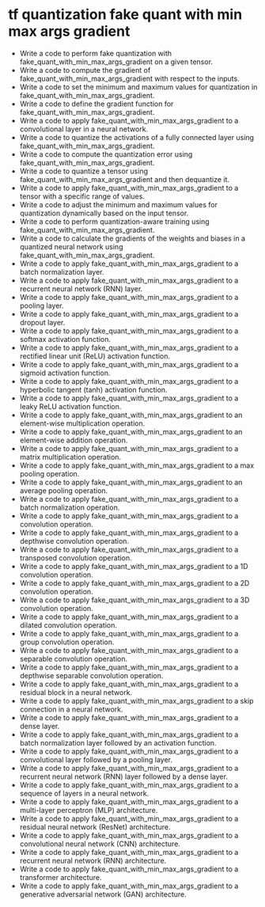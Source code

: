 # tf quantization fake quant with min max args gradient

- Write a code to perform fake quantization with fake_quant_with_min_max_args_gradient on a given tensor.
- Write a code to compute the gradient of fake_quant_with_min_max_args_gradient with respect to the inputs.
- Write a code to set the minimum and maximum values for quantization in fake_quant_with_min_max_args_gradient.
- Write a code to define the gradient function for fake_quant_with_min_max_args_gradient.
- Write a code to apply fake_quant_with_min_max_args_gradient to a convolutional layer in a neural network.
- Write a code to quantize the activations of a fully connected layer using fake_quant_with_min_max_args_gradient.
- Write a code to compute the quantization error using fake_quant_with_min_max_args_gradient.
- Write a code to quantize a tensor using fake_quant_with_min_max_args_gradient and then dequantize it.
- Write a code to apply fake_quant_with_min_max_args_gradient to a tensor with a specific range of values.
- Write a code to adjust the minimum and maximum values for quantization dynamically based on the input tensor.
- Write a code to perform quantization-aware training using fake_quant_with_min_max_args_gradient.
- Write a code to calculate the gradients of the weights and biases in a quantized neural network using fake_quant_with_min_max_args_gradient.
- Write a code to apply fake_quant_with_min_max_args_gradient to a batch normalization layer.
- Write a code to apply fake_quant_with_min_max_args_gradient to a recurrent neural network (RNN) layer.
- Write a code to apply fake_quant_with_min_max_args_gradient to a pooling layer.
- Write a code to apply fake_quant_with_min_max_args_gradient to a dropout layer.
- Write a code to apply fake_quant_with_min_max_args_gradient to a softmax activation function.
- Write a code to apply fake_quant_with_min_max_args_gradient to a rectified linear unit (ReLU) activation function.
- Write a code to apply fake_quant_with_min_max_args_gradient to a sigmoid activation function.
- Write a code to apply fake_quant_with_min_max_args_gradient to a hyperbolic tangent (tanh) activation function.
- Write a code to apply fake_quant_with_min_max_args_gradient to a leaky ReLU activation function.
- Write a code to apply fake_quant_with_min_max_args_gradient to an element-wise multiplication operation.
- Write a code to apply fake_quant_with_min_max_args_gradient to an element-wise addition operation.
- Write a code to apply fake_quant_with_min_max_args_gradient to a matrix multiplication operation.
- Write a code to apply fake_quant_with_min_max_args_gradient to a max pooling operation.
- Write a code to apply fake_quant_with_min_max_args_gradient to an average pooling operation.
- Write a code to apply fake_quant_with_min_max_args_gradient to a batch normalization operation.
- Write a code to apply fake_quant_with_min_max_args_gradient to a convolution operation.
- Write a code to apply fake_quant_with_min_max_args_gradient to a depthwise convolution operation.
- Write a code to apply fake_quant_with_min_max_args_gradient to a transposed convolution operation.
- Write a code to apply fake_quant_with_min_max_args_gradient to a 1D convolution operation.
- Write a code to apply fake_quant_with_min_max_args_gradient to a 2D convolution operation.
- Write a code to apply fake_quant_with_min_max_args_gradient to a 3D convolution operation.
- Write a code to apply fake_quant_with_min_max_args_gradient to a dilated convolution operation.
- Write a code to apply fake_quant_with_min_max_args_gradient to a group convolution operation.
- Write a code to apply fake_quant_with_min_max_args_gradient to a separable convolution operation.
- Write a code to apply fake_quant_with_min_max_args_gradient to a depthwise separable convolution operation.
- Write a code to apply fake_quant_with_min_max_args_gradient to a residual block in a neural network.
- Write a code to apply fake_quant_with_min_max_args_gradient to a skip connection in a neural network.
- Write a code to apply fake_quant_with_min_max_args_gradient to a dense layer.
- Write a code to apply fake_quant_with_min_max_args_gradient to a batch normalization layer followed by an activation function.
- Write a code to apply fake_quant_with_min_max_args_gradient to a convolutional layer followed by a pooling layer.
- Write a code to apply fake_quant_with_min_max_args_gradient to a recurrent neural network (RNN) layer followed by a dense layer.
- Write a code to apply fake_quant_with_min_max_args_gradient to a sequence of layers in a neural network.
- Write a code to apply fake_quant_with_min_max_args_gradient to a multi-layer perceptron (MLP) architecture.
- Write a code to apply fake_quant_with_min_max_args_gradient to a residual neural network (ResNet) architecture.
- Write a code to apply fake_quant_with_min_max_args_gradient to a convolutional neural network (CNN) architecture.
- Write a code to apply fake_quant_with_min_max_args_gradient to a recurrent neural network (RNN) architecture.
- Write a code to apply fake_quant_with_min_max_args_gradient to a transformer architecture.
- Write a code to apply fake_quant_with_min_max_args_gradient to a generative adversarial network (GAN) architecture.